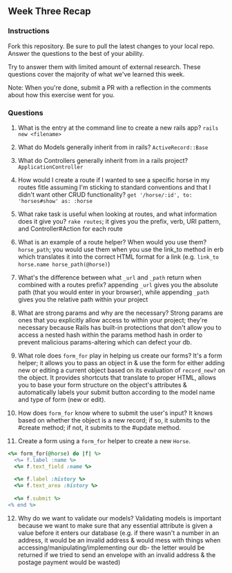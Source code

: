 ## Week Three Recap

### Instructions
Fork this repository. Be sure to pull the latest changes to your local repo. Answer the questions to the best of your ability.

Try to answer them with limited amount of external research. These questions cover the majority of what we've learned this week.

Note: When you're done, submit a PR with a reflection in the comments about how this exercise went for you.

### Questions

1. What is the entry at the command line to create a new rails app?
`rails new <filename>`

2. What do Models generally inherit from in rails?
`ActiveRecord::Base`

3. What do Controllers generally inherit from in a rails project?
`ApplicationController`

4. How would I create a route if I wanted to see a specific horse in my routes fitle assuming I'm sticking to standard conventions and that I didn't want other CRUD functionality?
`get '/horse/:id', to: 'horses#show' as: :horse`

5. What rake task is useful when looking at routes, and what information does it give you?
`rake routes`; it gives you the prefix, verb, URI pattern, and Controller#Action for each route

6. What is an example of a route helper? When would you use them?
`horse_path`; you would use them when you use the link_to method in erb which translates it into the correct HTML format for a link (e.g. `link_to horse.name horse_path(@horse)`)

7. What's the difference between what `_url` and `_path` return when combined with a routes prefix?
appending `_url` gives you the absolute path (that you would enter in your browser), while appending `_path` gives you the relative path within your project

8. What are strong params and why are the necessary?
Strong params are ones that you explicitly allow access to within your project; they're necessary because Rails has built-in protections that don't allow you to access a nested hash within the params method hash in order to prevent malicious params-altering which can defect your db.

9. What role does `form_for` play in helping us create our forms?
It's a form helper; it allows you to pass an object in & use the form for either adding new or editing a current object based on its evaluation of `record_new?` on the object. It provides shortcuts that translate to proper HTML, allows you to base your form structure on the object's attributes & automatically labels your submit button according to the model name and type of form (new or edit).

10. How does `form_for` know where to submit the user's input?
It knows based on whether the object is a new record; if so, it submits to the #create method; if not, it submits to the #update method.

11. Create a form using a `form_for` helper to create a new `Horse`. 
```ruby
<%= form_for(@horse) do |f| %>
  <%= f.label :name %>
  <%= f.text_field :name %>
  
  <%= f.label :history %>
  <%= f.text_area :history %>
  
  <%= f.submit %>
<% end %>
```

12. Why do we want to validate our models?
Validating models is important because we want to make sure that any essential attribute is given a value before it enters our database (e.g. if there wasn't a number in an address, it would be an invalid address & would mess with things when accessing/manipulating/implementing our db- the letter would be returned if we tried to send an envelope with an invalid address & the postage payment would be wasted)
